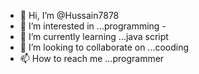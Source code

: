- 👋 Hi, I’m @Hussain7878
- 👀 I’m interested in ...programming -
- 🌱 I’m currently learning ...java script 
- 💞️ I’m looking to collaborate on ...cooding
- 📫 How to reach me ...programmer 

<!---
Hussain7878/Hussain7878 is a ✨ special ✨ repository because its `README.md` (this file) appears on your GitHub profile.
You can click the Preview link to take a look at your changes.
--->

